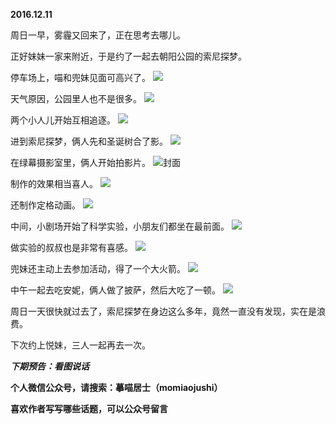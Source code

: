 
**2016.12.11**

周日一早，雾霾又回来了，正在思考去哪儿。

正好妹妹一家来附近，于是约了一起去朝阳公园的索尼探梦。

停车场上，喵和兜妹见面可高兴了。
![](http://imglf1.nosdn.127.net/img/MWlnWlliTERxMmRvcUNKTTdvS3MyTTB1TzlmYWpRKzRHc2FUUG94VzVUcz0.jpg)


天气原因，公园里人也不是很多。
![](http://imglf.nosdn.127.net/img/MDBkU3FtZU5NeDhlakVhRSsxYTNkVEZMV3I1VXQ5R3JLbXFlNWxvekZiaz0.jpg)


两个小人儿开始互相追逐。
![](http://imglf0.nosdn.127.net/img/czFLd1hXbjdveWs2NTVXNE1tM1ptbG1PajFiOFVVR1lSL21IQUJIcWxGYz0.jpg)


进到索尼探梦，俩人先和圣诞树合了影。
![](http://imglf.nosdn.127.net/img/dG5JaUN6Tm9NalhXUCtSS1h4MlpJRms2Zm03aE5ENitERW5uNGxnK0tGaz0.jpg)


在绿幕摄影室里，俩人开始拍影片。
![](http://imglf1.nosdn.127.net/img/RUg1T1BmNjVVWFJ6eXRqMDFOV2FVSDBBQjdnMWt0SUpFeUdCY2dSbmxQUT0.jpg)封面


制作的效果相当喜人。
![](http://imglf1.nosdn.127.net/img/L1VVdXE2MHJoSy9XVFNiNUZERWFpUUFUMjQ5ZXVlWkloNENTNkxDZnhhTT0.jpg)


还制作定格动画。
![](http://imglf0.nosdn.127.net/img/a3ZaYm42REdmOU0yTFVvUUlDNVNPaG9YRU9GdUNScDBKRmZFbTlsV0NkUT0.jpg)


中间，小剧场开始了科学实验，小朋友们都坐在最前面。
![](http://imglf1.nosdn.127.net/img/a0FWanJhanVRdTdBbkhnbGVxR2JqcjYyNHJLZlo3ZnlibGNjSlgvZElCcz0.jpg)


做实验的叔叔也是非常有喜感。
![](http://imglf1.nosdn.127.net/img/UUVpMkpaSFZYdi93a2dDNDRNRlZoUmhMWThoUk43NDd5RXlWTSs3U3F0WT0.jpg)


兜妹还主动上去参加活动，得了一个大火箭。
![](http://imglf1.nosdn.127.net/img/aGFTMUx4a3ZsRHpVZkJKT3JJYlJqVmR0QTc0NGV0dGY5NWpWNDh5KzJCQT0.jpg)


中午一起去吃安妮，俩人做了披萨，然后大吃了一顿。
![](http://imglf.nosdn.127.net/img/M1RNNjR0dUhRZDUvYXhsbmxJS0tTZ0pwTFZoU1NaN0NOeFpLUS9wbVg3RT0.jpg)


周日一天很快就过去了，索尼探梦在身边这么多年，竟然一直没有发现，实在是浪费。

下次约上悦妹，三人一起再去一次。


***下期预告：看图说话***


**个人微信公众号，请搜索：摹喵居士（momiaojushi）**

**喜欢作者写写哪些话题，可以公众号留言**
